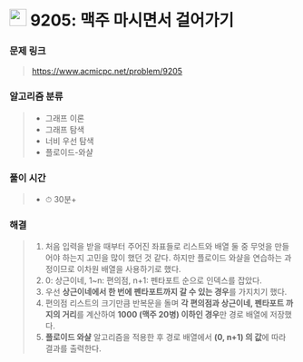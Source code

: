 # <img src="https://static.solved.ac/tier_small/10.svg" width=30> 9205: 맥주 마시면서 걸어가기 

### 문제 링크
> https://www.acmicpc.net/problem/9205

### 알고리즘 분류
>- 그래프 이론
>- 그래프 탐색
>- 너비 우선 탐색
>- 플로이드-와샬

### 풀이 시간
>- ⏱ 30분+

### 해결
> 1. 처음 입력을 받을 때부터 주어진 좌표들로 리스트와 배열 둘 중 무엇을 만들어야 하는지 고민을 많이 했던 것 같다.  하지만 플로이드 와샬을 연습하는 과정이므로 이차원 배열을 사용하기로 했다.
> 2. 0: 상근이네, 1~n: 편의점, n+1: 펜타포트 순으로 인덱스를 잡았다.
> 3. 우선 **상근이네에서 한 번에 펜타포트까지 갈 수 있는 경우**를 가지치기 했다.
> 4. 편의점 리스트의 크기만큼 반복문을 돌며 **각 편의점과 상근이네, 펜타포트 까지의 거리**를 계산하여 **1000 (맥주 20병) 이하인 경우**만 경로 배열에 저장했다.
> 5. **플로이드 와샬** 알고리즘을 적용한 후 경로 배열에서 **(0, n+1) 의 값**에 따라 결과를 출력한다.